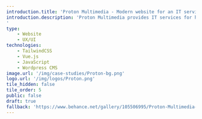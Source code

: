 ```yaml
---
introduction.title: 'Proton Multimedia - Modern website for an IT services provider'
introduction.description: 'Proton Multimedia provides IT services for home and business clients. Our task was to deliver a high-quality website that reduces the time needed for users to find services and make contact.
'
type:
    - Website
    - UX/UI
technologies:
    - TailwindCSS
    - Vue.js
    - JavaScript
    - Wordpress CMS
image.url: '/img/case-studies/Proton-bg.png'
logo.url: '/img/logos/Proton.png'
tile_hidden: false
tile_order: 5
public: false
draft: true
fallback: 'https://www.behance.net/gallery/105506995/Proton-Multimedia-IT-Services?tracking_source=search_projects_recommended%7Cwebo.agency'
---
```


